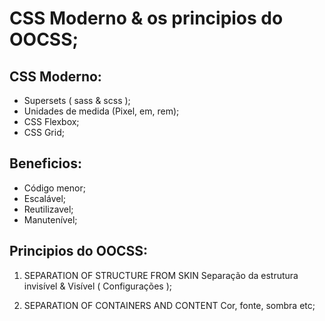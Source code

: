 # CSS Moderno & os principios do OOCSS;

## CSS Moderno:
  - Supersets ( sass & scss );
  - Unidades de medida (Pixel, em, rem);
  - CSS Flexbox;
  - CSS Grid;

## Beneficios:
  - Código menor;
  - Escalável;
  - Reutilizavel;
  - Manutenível;


## Principios do OOCSS:

1. SEPARATION OF STRUCTURE FROM SKIN
    Separação da estrutura invisível & Visível ( Configurações );

2. SEPARATION OF CONTAINERS AND CONTENT
  Cor, fonte, sombra etc;
